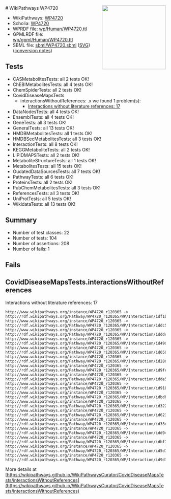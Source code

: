 <img style="float: right; width: 200px" src="../logo.png" />
# WikiPathways WP4720

* WikiPathways: [WP4720](https://identifiers.org/wikipathways:WP4720)
* Scholia: [WP4720](https://scholia.toolforge.org/wikipathways/WP4720)
* WPRDF file: [wp/Human/WP4720.ttl](../wp/Human/WP4720.ttl)
* GPMLRDF file: [wp/gpml/Human/WP4720.ttl](../wp/gpml/Human/WP4720.ttl)
* SBML file: [sbml/WP4720.sbml](../sbml/WP4720.sbml) ([SVG](../sbml/WP4720.svg)) ([conversion notes](../sbml/WP4720.txt))

## Tests
* CASMetabolitesTests: all 2 tests OK!
* ChEBIMetabolitesTests: all 4 tests OK!
* ChemSpiderTests: all 2 tests OK!
* CovidDiseaseMapsTests
    * interactionsWithoutReferences: .x we found 1 problem(s):
        * [Interactions without literature references: 17](#9701cce8)
* DataNodesTests: all 4 tests OK!
* EnsemblTests: all 4 tests OK!
* GeneTests: all 3 tests OK!
* GeneralTests: all 13 tests OK!
* HMDBMetabolitesTests: all 1 tests OK!
* HMDBSecMetabolitesTests: all 3 tests OK!
* InteractionTests: all 8 tests OK!
* KEGGMetaboliteTests: all 2 tests OK!
* LIPIDMAPSTests: all 2 tests OK!
* MetaboliteStructureTests: all 1 tests OK!
* MetabolitesTests: all 15 tests OK!
* OudatedDataSourcesTests: all 7 tests OK!
* PathwayTests: all 6 tests OK!
* ProteinsTests: all 2 tests OK!
* PubChemMetabolitesTests: all 3 tests OK!
* ReferencesTests: all 3 tests OK!
* UniProtTests: all 5 tests OK!
* WikidataTests: all 13 tests OK!


## Summary

* Number of test classes: 22
* Number of tests: 104
* Number of assertions: 208
* Number of fails: 1

## Fails

<a name="9701cce8" />

## CovidDiseaseMapsTests.interactionsWithoutReferences

Interactions without literature references: 17
```
http://www.wikipathways.org/instance/WP4720_r120365 -> http://rdf.wikipathways.org/Pathway/WP4720_r120365/WP/Interaction/idf1b93507
http://www.wikipathways.org/instance/WP4720_r120365 -> http://rdf.wikipathways.org/Pathway/WP4720_r120365/WP/Interaction/iddc59d892
http://www.wikipathways.org/instance/WP4720_r120365 -> http://rdf.wikipathways.org/Pathway/WP4720_r120365/WP/Interaction/idddc31b27
http://www.wikipathways.org/instance/WP4720_r120365 -> http://rdf.wikipathways.org/Pathway/WP4720_r120365/WP/Interaction/id4909f39f
http://www.wikipathways.org/instance/WP4720_r120365 -> http://rdf.wikipathways.org/Pathway/WP4720_r120365/WP/Interaction/id650f47f7
http://www.wikipathways.org/instance/WP4720_r120365 -> http://rdf.wikipathways.org/Pathway/WP4720_r120365/WP/Interaction/id2865297d
http://www.wikipathways.org/instance/WP4720_r120365 -> http://rdf.wikipathways.org/Pathway/WP4720_r120365/WP/Interaction/id9fe5070c
http://www.wikipathways.org/instance/WP4720_r120365 -> http://rdf.wikipathways.org/Pathway/WP4720_r120365/WP/Interaction/idde5d8fc1
http://www.wikipathways.org/instance/WP4720_r120365 -> http://rdf.wikipathways.org/Pathway/WP4720_r120365/WP/Interaction/id918cf136
http://www.wikipathways.org/instance/WP4720_r120365 -> http://rdf.wikipathways.org/Pathway/WP4720_r120365/WP/Interaction/idbdbcda3d
http://www.wikipathways.org/instance/WP4720_r120365 -> http://rdf.wikipathways.org/Pathway/WP4720_r120365/WP/Interaction/id322f45ac
http://www.wikipathways.org/instance/WP4720_r120365 -> http://rdf.wikipathways.org/Pathway/WP4720_r120365/WP/Interaction/id623e5e56
http://www.wikipathways.org/instance/WP4720_r120365 -> http://rdf.wikipathways.org/Pathway/WP4720_r120365/WP/Interaction/id33e32da7
http://www.wikipathways.org/instance/WP4720_r120365 -> http://rdf.wikipathways.org/Pathway/WP4720_r120365/WP/Interaction/idd9434a36
http://www.wikipathways.org/instance/WP4720_r120365 -> http://rdf.wikipathways.org/Pathway/WP4720_r120365/WP/Interaction/idbf713d70
http://www.wikipathways.org/instance/WP4720_r120365 -> http://rdf.wikipathways.org/Pathway/WP4720_r120365/WP/Interaction/id5d139890
http://www.wikipathways.org/instance/WP4720_r120365 -> http://rdf.wikipathways.org/Pathway/WP4720_r120365/WP/Interaction/id9d36f93e
```

More details at [https://wikipathways.github.io/WikiPathwaysCurator/CovidDiseaseMapsTests/interactionsWithoutReferences](https://wikipathways.github.io/WikiPathwaysCurator/CovidDiseaseMapsTests/interactionsWithoutReferences)

